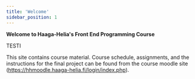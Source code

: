 ```yaml
---
title: 'Welcome'
sidebar_position: 1
---
```


**Welcome to Haaga-Helia's Front End Programming Course**

TESTI

This site contains course material. Course schedule, assignments, and the instructions for the final project can be found from the course moodle site (https://hhmoodle.haaga-helia.fi/login/index.php).


